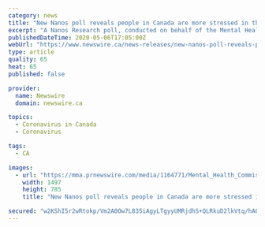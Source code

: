 ```yaml
---
category: news
title: "New Nanos poll reveals people in Canada are more stressed in the era of COVID-19"
excerpt: "A Nanos Research poll, conducted on behalf of the Mental Health Commission of Canada (MHCC), has found that many people in Canada have seen"
publishedDateTime: 2020-05-06T17:05:00Z
webUrl: "https://www.newswire.ca/news-releases/new-nanos-poll-reveals-people-in-canada-are-more-stressed-in-the-era-of-covid-19-880732971.html"
type: article
quality: 65
heat: 65
published: false

provider:
  name: Newswire
  domain: newswire.ca

topics:
  - Coronavirus in Canada
  - Coronavirus

tags:
  - CA

images:
  - url: "https://mma.prnewswire.com/media/1164771/Mental_Health_Commission_of_Canada_New_Nanos_poll_reveals_people.jpg?p=facebook"
    width: 1497
    height: 785
    title: "New Nanos poll reveals people in Canada are more stressed in the era of COVID-19"

secured: "w2KShI5r2wRtokp/Vm2A0Ow7L835iAgyLTgyyUMRjdhS+QLRkuD2lkVtq/hA0U44GH4P788jvgEmJTLsm0dXCRV0jNVEt7mr4K4soTmI+9CecNxodOKbzpFVkhGxoY2tQ5XdGLdAy5XNLJdUdn7q8/NbDEdDOPjyPNACMoQPRk7vQa0Uqx9yDHk/GUqEdz3nX8MtzMz31nNdQrRxgKpx+fEINdaHrZUiCU8v6QQHD7qGxa29yTCzT3Qd//rnOvAVfeP5snKf73huci7wMaVvMsDaeswBaWsBfgUCe/S98Z/HUWSKIrS/UfhY+K/Xqn5U;ekLeD3X/yhgyAZg71EwCBQ=="
---
```


